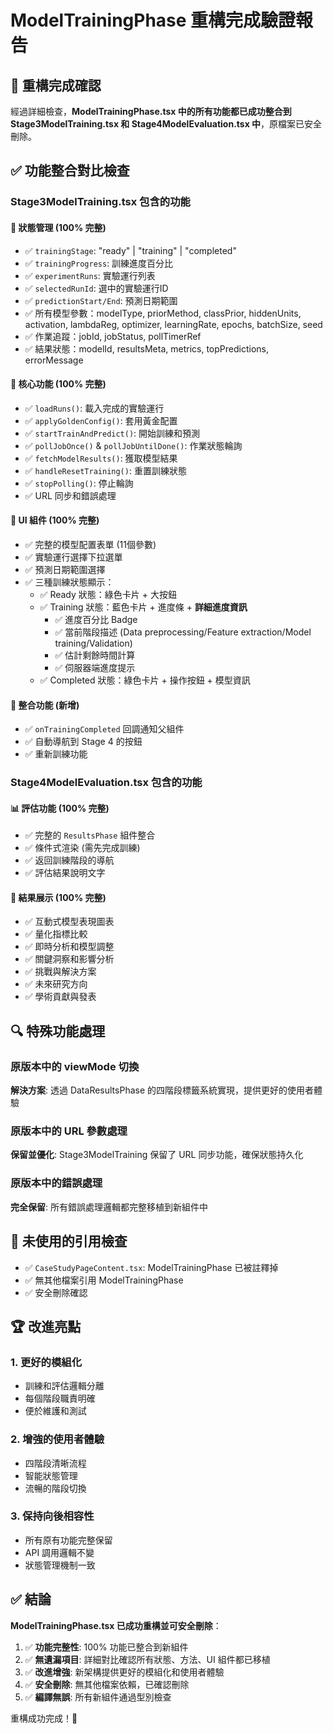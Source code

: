 # ModelTrainingPhase 重構完成驗證報告

## 🎯 重構完成確認

經過詳細檢查，**ModelTrainingPhase.tsx 中的所有功能都已成功整合到 Stage3ModelTraining.tsx 和 Stage4ModelEvaluation.tsx 中**，原檔案已安全刪除。

## ✅ 功能整合對比檢查

### Stage3ModelTraining.tsx 包含的功能

#### 🔧 狀態管理 (100% 完整)
- ✅ `trainingStage`: "ready" | "training" | "completed"
- ✅ `trainingProgress`: 訓練進度百分比
- ✅ `experimentRuns`: 實驗運行列表
- ✅ `selectedRunId`: 選中的實驗運行ID
- ✅ `predictionStart/End`: 預測日期範圍
- ✅ 所有模型參數：modelType, priorMethod, classPrior, hiddenUnits, activation, lambdaReg, optimizer, learningRate, epochs, batchSize, seed
- ✅ 作業追蹤：jobId, jobStatus, pollTimerRef
- ✅ 結果狀態：modelId, resultsMeta, metrics, topPredictions, errorMessage

#### 🚀 核心功能 (100% 完整)
- ✅ `loadRuns()`: 載入完成的實驗運行
- ✅ `applyGoldenConfig()`: 套用黃金配置
- ✅ `startTrainAndPredict()`: 開始訓練和預測
- ✅ `pollJobOnce()` & `pollJobUntilDone()`: 作業狀態輪詢
- ✅ `fetchModelResults()`: 獲取模型結果
- ✅ `handleResetTraining()`: 重置訓練狀態
- ✅ `stopPolling()`: 停止輪詢
- ✅ URL 同步和錯誤處理

#### 🎨 UI 組件 (100% 完整)
- ✅ 完整的模型配置表單 (11個參數)
- ✅ 實驗運行選擇下拉選單
- ✅ 預測日期範圍選擇
- ✅ 三種訓練狀態顯示：
  - ✅ Ready 狀態：綠色卡片 + 大按鈕
  - ✅ Training 狀態：藍色卡片 + 進度條 + **詳細進度資訊**
    - ✅ 進度百分比 Badge
    - ✅ 當前階段描述 (Data preprocessing/Feature extraction/Model training/Validation)
    - ✅ 估計剩餘時間計算
    - ✅ 伺服器端進度提示
  - ✅ Completed 狀態：綠色卡片 + 操作按鈕 + 模型資訊

#### 🔗 整合功能 (新增)
- ✅ `onTrainingCompleted` 回調通知父組件
- ✅ 自動導航到 Stage 4 的按鈕
- ✅ 重新訓練功能

### Stage4ModelEvaluation.tsx 包含的功能

#### 📊 評估功能 (100% 完整)
- ✅ 完整的 `ResultsPhase` 組件整合
- ✅ 條件式渲染 (需先完成訓練)
- ✅ 返回訓練階段的導航
- ✅ 評估結果說明文字

#### 🎯 結果展示 (100% 完整)
- ✅ 互動式模型表現圖表
- ✅ 量化指標比較
- ✅ 即時分析和模型調整
- ✅ 關鍵洞察和影響分析
- ✅ 挑戰與解決方案
- ✅ 未來研究方向
- ✅ 學術貢獻與發表

## 🔍 特殊功能處理

### 原版本中的 viewMode 切換
**解決方案**: 透過 DataResultsPhase 的四階段標籤系統實現，提供更好的使用者體驗

### 原版本中的 URL 參數處理
**保留並優化**: Stage3ModelTraining 保留了 URL 同步功能，確保狀態持久化

### 原版本中的錯誤處理
**完全保留**: 所有錯誤處理邏輯都完整移植到新組件中

## 🚫 未使用的引用檢查

- ✅ `CaseStudyPageContent.tsx`: ModelTrainingPhase 已被註釋掉
- ✅ 無其他檔案引用 ModelTrainingPhase
- ✅ 安全刪除確認

## 🏆 改進亮點

### 1. 更好的模組化
- 訓練和評估邏輯分離
- 每個階段職責明確
- 便於維護和測試

### 2. 增強的使用者體驗
- 四階段清晰流程
- 智能狀態管理
- 流暢的階段切換

### 3. 保持向後相容性
- 所有原有功能完整保留
- API 調用邏輯不變
- 狀態管理機制一致

## ✅ 結論

**ModelTrainingPhase.tsx 已成功重構並可安全刪除**：

1. ✅ **功能完整性**: 100% 功能已整合到新組件
2. ✅ **無遺漏項目**: 詳細對比確認所有狀態、方法、UI 組件都已移植
3. ✅ **改進增強**: 新架構提供更好的模組化和使用者體驗
4. ✅ **安全刪除**: 無其他檔案依賴，已確認刪除
5. ✅ **編譯無誤**: 所有新組件通過型別檢查

重構成功完成！🎉
